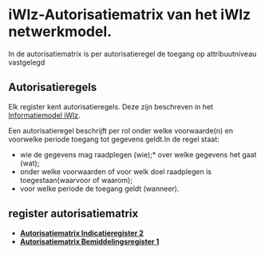 # iWlz-Autorisatiematrix van het iWlz netwerkmodel. 

In de autorisatiematrix is per autorisatieregel de toegang op attribuutniveau vastgelegd

## Autorisatieregels
Elk register kent autorisatieregels. Deze zijn beschreven in het [Informatiemodel iWlz](https://informatiemodel.istandaarden.nl).

Een autorisatieregel beschrijft per rol onder welke voorwaarde(n) en voorwelke periode toegang tot gegevens geldt.In de regel staat:
- wie de gegevens mag raadplegen (wie);* over welke gegevens het gaat (wat);
- onder welke voorwaarden of voor welk doel raadplegen is toegestaan(waarvoor of waarom);
- voor welke periode de toegang geldt (wanneer).

## register autorisatiematrix
- [**Autorisatiematrix Indicatieregister 2**](/autorisatiematrix_indicatieregister.md)
- [**Autorisatiematrix Bemiddelingsregister 1**](/autorisatiematrix_bemiddelingsregister.md)
